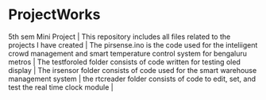 # ProjectWorks
5th sem Mini Project | 
This repository includes all files related to the projects I have created |
The pirsense.ino is the code used for the inteliigent crowd management and smart temperature control system for bengaluru metros |
The testforoled folder consists of code written for testing oled display |
The irsensor folder consists of code used for the smart warehouse management system |
the rtcreader folder consists of code to edit, set, and test the real time clock module |

